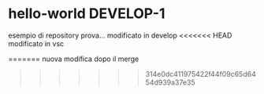 # hello-world DEVELOP-1
esempio di repository
prova...
modificato in develop
<<<<<<< HEAD
modificato in vsc

=======
nuova modifica dopo il merge
>>>>>>> 314e0dc411975422f44f09c65d6454d939a37e35
